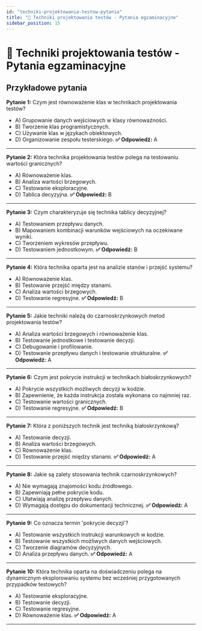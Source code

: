 ```yaml
---
id: "techniki-projektowania-testow-pytania"
title: "📘 Techniki projektowania testów - Pytania egzaminacyjne"
sidebar_position: 15
---
```


# 📘 Techniki projektowania testów - Pytania egzaminacyjne

## Przykładowe pytania

**Pytanie 1:** Czym jest równoważenie klas w technikach projektowania testów?

- A) Grupowanie danych wejściowych w klasy równoważności.
- B) Tworzenie klas programistycznych.
- C) Używanie klas w językach obiektowych.
- D) Organizowanie zespołu testerskiego.
**✅ Odpowiedź:** A

---

**Pytanie 2:** Która technika projektowania testów polega na testowaniu wartości granicznych?

- A) Równoważenie klas.
- B) Analiza wartości brzegowych.
- C) Testowanie eksploracyjne.
- D) Tablica decyzyjna.
**✅ Odpowiedź:** B

---

**Pytanie 3:** Czym charakteryzuje się technika tablicy decyzyjnej?

- A) Testowaniem przepływu danych.
- B) Mapowaniem kombinacji warunków wejściowych na oczekiwane wyniki.
- C) Tworzeniem wykresów przepływu.
- D) Testowaniem jednostkowym.
**✅ Odpowiedź:** B

---

**Pytanie 4:** Która technika oparta jest na analizie stanów i przejść systemu?

- A) Równoważenie klas.
- B) Testowanie przejść między stanami.
- C) Analiza wartości brzegowych.
- D) Testowanie regresyjne.
**✅ Odpowiedź:** B

---

**Pytanie 5:** Jakie techniki należą do czarnoskrzynkowych metod projektowania testów?

- A) Analiza wartości brzegowych i równoważenie klas.
- B) Testowanie jednostkowe i testowanie decyzji.
- C) Debugowanie i profilowanie.
- D) Testowanie przepływu danych i testowanie strukturalne.
**✅ Odpowiedź:** A

---

**Pytanie 6:** Czym jest pokrycie instrukcji w technikach białoskrzynkowych?

- A) Pokrycie wszystkich możliwych decyzji w kodzie.
- B) Zapewnienie, że każda instrukcja została wykonana co najmniej raz.
- C) Testowanie wartości granicznych.
- D) Testowanie regresyjne.
**✅ Odpowiedź:** B

---

**Pytanie 7:** Która z poniższych technik jest techniką białoskrzynkową?

- A) Testowanie decyzji.
- B) Analiza wartości brzegowych.
- C) Równoważenie klas.
- D) Testowanie przejść między stanami.
**✅ Odpowiedź:** A

---

**Pytanie 8:** Jakie są zalety stosowania technik czarnoskrzynkowych?

- A) Nie wymagają znajomości kodu źródłowego.
- B) Zapewniają pełne pokrycie kodu.
- C) Ułatwiają analizę przepływu danych.
- D) Wymagają dostępu do dokumentacji technicznej.
**✅ Odpowiedź:** A

---

**Pytanie 9:** Co oznacza termin 'pokrycie decyzji'?

- A) Testowanie wszystkich instrukcji warunkowych w kodzie.
- B) Testowanie wszystkich możliwych danych wejściowych.
- C) Tworzenie diagramów decyzyjnych.
- D) Analiza przepływu danych.
**✅ Odpowiedź:** A

---

**Pytanie 10:** Która technika oparta na doświadczeniu polega na dynamicznym eksplorowaniu systemu bez wcześniej przygotowanych przypadków testowych?

- A) Testowanie eksploracyjne.
- B) Testowanie decyzji.
- C) Testowanie regresyjne.
- D) Równoważenie klas.
**✅ Odpowiedź:** A

---

